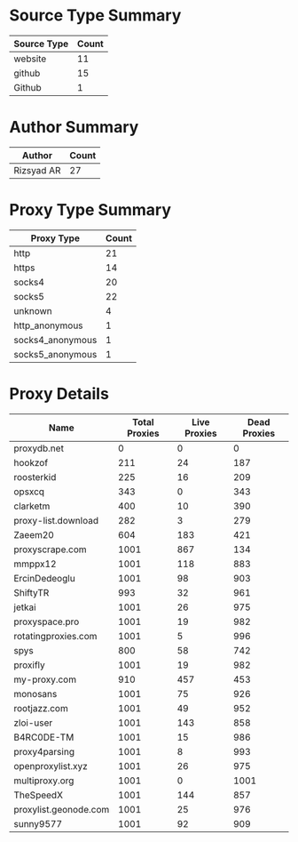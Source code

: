 # Source Type Summary

| Source Type | Count |
|-------------|-------|
| website | 11 |
| github | 15 |
| Github | 1 |


# Author Summary

| Author | Count |
|--------|-------|
| Rizsyad AR | 27 |


# Proxy Type Summary

| Proxy Type | Count |
|------------|-------|
| http | 21 |
| https | 14 |
| socks4 | 20 |
| socks5 | 22 |
| unknown | 4 |
| http_anonymous | 1 |
| socks4_anonymous | 1 |
| socks5_anonymous | 1 |


# Proxy Details

| Name | Total Proxies | Live Proxies | Dead Proxies |
|------|---------------|--------------|---------------|
| proxydb.net | 0 | 0 | 0 |
| hookzof | 211 | 24 | 187 |
| roosterkid | 225 | 16 | 209 |
| opsxcq | 343 | 0 | 343 |
| clarketm | 400 | 10 | 390 |
| proxy-list.download | 282 | 3 | 279 |
| Zaeem20 | 604 | 183 | 421 |
| proxyscrape.com | 1001 | 867 | 134 |
| mmppx12 | 1001 | 118 | 883 |
| ErcinDedeoglu | 1001 | 98 | 903 |
| ShiftyTR | 993 | 32 | 961 |
| jetkai | 1001 | 26 | 975 |
| proxyspace.pro | 1001 | 19 | 982 |
| rotatingproxies.com | 1001 | 5 | 996 |
| spys | 800 | 58 | 742 |
| proxifly | 1001 | 19 | 982 |
| my-proxy.com | 910 | 457 | 453 |
| monosans | 1001 | 75 | 926 |
| rootjazz.com | 1001 | 49 | 952 |
| zloi-user | 1001 | 143 | 858 |
| B4RC0DE-TM | 1001 | 15 | 986 |
| proxy4parsing | 1001 | 8 | 993 |
| openproxylist.xyz | 1001 | 26 | 975 |
| multiproxy.org | 1001 | 0 | 1001 |
| TheSpeedX | 1001 | 144 | 857 |
| proxylist.geonode.com | 1001 | 25 | 976 |
| sunny9577 | 1001 | 92 | 909 |
